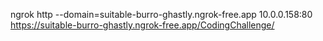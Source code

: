 ngrok http --domain=suitable-burro-ghastly.ngrok-free.app 10.0.0.158:80
https://suitable-burro-ghastly.ngrok-free.app/CodingChallenge/
